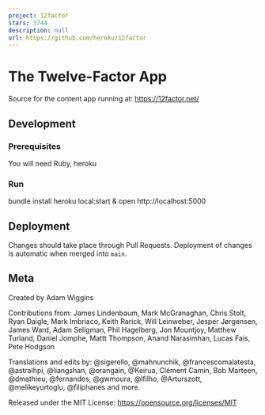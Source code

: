 ```yaml
---
project: 12factor
stars: 3744
description: null
url: https://github.com/heroku/12factor
---
```


The Twelve-Factor App
=====================

Source for the content app running at: https://12factor.net/

Development
-----------

### Prerequisites

You will need Ruby, heroku

### Run

bundle install
heroku local:start &
open http://localhost:5000

Deployment
----------

Changes should take place through Pull Requests. Deployment of changes is automatic when merged into `main`.

Meta
----

Created by Adam Wiggins

Contributions from: James Lindenbaum, Mark McGranaghan, Chris Stolt, Ryan Daigle, Mark Imbriaco, Keith Rarick, Will Leinweber, Jesper Jørgensen, James Ward, Adam Seligman, Phil Hagelberg, Jon Mountjoy, Matthew Turland, Daniel Jomphe, Mattt Thompson, Anand Narasimhan, Lucas Fais, Pete Hodgson

Translations and edits by: @sigerello, @mahnunchik, @francescomalatesta, @astralhpi, @liangshan, @orangain, @Keirua, Clément Camin, Bob Marteen, @dmathieu, @fernandes, @gwmoura, @lfilho, @Arturszott, @melikeyurtoglu, @filiphanes and more.

Released under the MIT License: https://opensource.org/licenses/MIT
